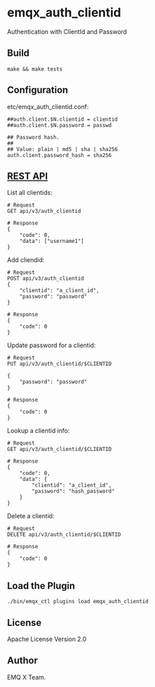 emqx_auth_clientid
==================

Authentication with ClientId and Password

Build
-----

```
make && make tests
```

Configuration
-------------

etc/emqx_auth_clientid.conf:

```
##auth.client.$N.clientid = clientid
##auth.client.$N.password = passwd

## Password hash.
##
## Value: plain | md5 | sha | sha256
auth.client.password_hash = sha256
```

[REST API](https://developer.emqx.io/docs/emq/v3/en/rest.html)
------------

List all clientids:
```
# Request
GET api/v3/auth_clientid

# Response
{
    "code": 0,
    "data": ["username1"]
}
```

Add cliendid:
```
# Request
POST api/v3/auth_clientid
{
    "clientid": "a_client_id",
    "password": "password"
}

# Response
{
    "code": 0
}
```

Update password for a clientid:

```
# Request
PUT api/v3/auth_clientid/$CLIENTID

{
    "password": "password"
}

# Response
{
    "code": 0
}

```

Lookup a clientid info:
```
# Request
GET api/v3/auth_clientid/$CLIENTID

# Response
{
    "code": 0,
    "data": {
        "clientid": "a_client_id",
        "password": "hash_password" 
    }
}
```

Delete a clientid:

```
# Request
DELETE api/v3/auth_clientid/$CLIENTID

# Response
{
    "code": 0
}

```

Load the Plugin
---------------

```
./bin/emqx_ctl plugins load emqx_auth_clientid
```

License
-------

Apache License Version 2.0

Author
------

EMQ X Team.

